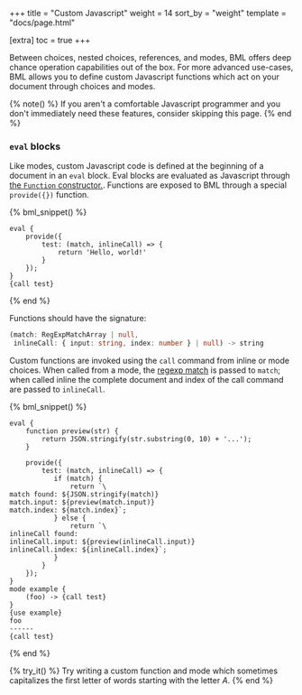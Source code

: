+++
title = "Custom Javascript"
weight = 14
sort_by = "weight"
template = "docs/page.html"

[extra]
toc = true
+++

Between choices, nested choices, references, and modes, BML offers deep chance operation capabilities out of the box. For more advanced use-cases, BML allows you to define custom Javascript functions which act on your document through choices and modes.

{% note() %}
If you aren't a comfortable Javascript programmer and you don't immediately need these features, consider skipping this page.
{% end %}

### `eval` blocks

Like modes, custom Javascript code is defined at the beginning of a document in an `eval` block. Eval blocks are evaluated as Javascript through [the `Function` constructor.](https://developer.mozilla.org/en-US/docs/Web/JavaScript/Reference/Global_Objects/Function/Function). Functions are exposed to BML through a special `provide({})` function.

{% bml_snippet() %}
```bml
eval {
    provide({
        test: (match, inlineCall) => {
            return 'Hello, world!'
        }
    });
}
{call test}
```
{% end %}

Functions should have the signature:

```ts
(match: RegExpMatchArray | null,
 inlineCall: { input: string, index: number } | null) -> string
```


Custom functions are invoked using the `call` command from inline or mode choices. When called from a mode, the [regexp match](https://developer.mozilla.org/en-US/docs/Web/JavaScript/Reference/Global_Objects/RegExp/exec#return_value) is passed to `match`; when called inline the complete document and index of the call command are passed to `inlineCall`.

{% bml_snippet() %}
```bml
eval {
    function preview(str) {
        return JSON.stringify(str.substring(0, 10) + '...');
    }

    provide({
        test: (match, inlineCall) => {
           if (match) {
               return `\
match found: ${JSON.stringify(match)}
match.input: ${preview(match.input)}
match.index: ${match.index}`;
           } else {
               return `\
inlineCall found:
inlineCall.input: ${preview(inlineCall.input)}
inlineCall.index: ${inlineCall.index}`;
           }
        }
    });
}
mode example {
    (foo) -> {call test}
}
{use example}
foo
------
{call test}
```
{% end %}

{% try_it() %}
Try writing a custom function and mode which sometimes capitalizes the first letter of words starting with the letter *A*.
{% end %}
